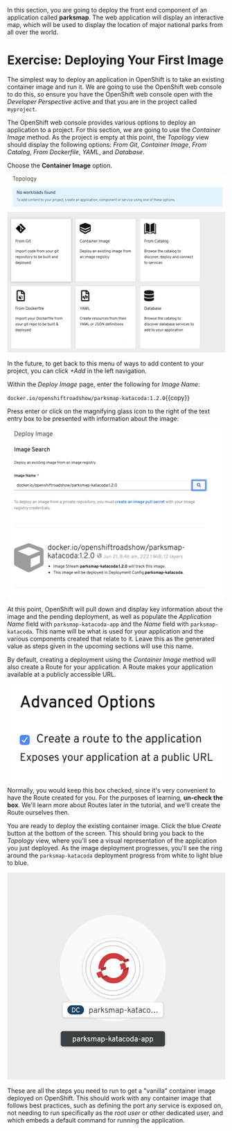 In this section, you are going to deploy the front end component of an application called **parksmap**. The web application will display an interactive map, which will be used to display the location of major national parks from all over the world.

# Exercise: Deploying Your First Image

The simplest way to deploy an application in OpenShift is to take an existing container image and run it. We are going to use the OpenShift web console to do this, so ensure you have the OpenShift web console open with the *Developer Perspective* active and that you are in the project called `myproject`.

The OpenShift web console provides various options to deploy an application to a project. For this section, we are going to use the *Container Image* method. As the project is empty at this point, the *Topology* view should display the following options: *From Git*, *Container Image*, *From Catalog*, *From Dockerfile*, *YAML*, and *Database*. 

Choose the **Container Image** option.

![Add to Project](../../assets/introduction/getting-started-44/3add-to-empty-project.png)

In the future, to get back to this menu of ways to add content to your project, you can click *+Add* in the left navigation.

Within the *Deploy Image* page, enter the following for *Image Name*: 

`docker.io/openshiftroadshow/parksmap-katacoda:1.2.0`{{copy}}

Press enter or click on the magnifying glass icon to the right of the text entry box to be presented with information about the image:

![Deploy Image](../../assets/introduction/getting-started-44/3deploy-parksmap-image.png)

At this point, OpenShift will pull down and display key information about the image and the pending deployment, as well as populate the *Application Name* field with `parksmap-katacoda-app` and the *Name* field with `parksmap-katacoda`. This name will be what is used for your application and the various components created that relate to it. Leave this as the generated value as steps given in the upcoming sections will use this name.

By default, creating a deployment using the *Container Image* method will also create a Route for your application. A Route makes your application available at a publicly accessible URL. 

![Advanced Options](../../assets/introduction/getting-started-44/3advanced-options.png)

Normally, you would keep this box checked, since it's very convenient to have the Route created for you. For the purposes of learning, **un-check the box**. We'll learn more about Routes later in the tutorial, and we'll create the Route ourselves then.

You are ready to deploy the existing container image. Click the blue *Create* button at the bottom of the screen. This should bring you back to the *Topology* view, where you'll see a visual representation of the application you just deployed. As the image deployment progresses, you'll see the ring around the `parksmap-katacoda` deployment progress from white to light blue to blue.

![Topology View](../../assets/introduction/getting-started-44/3parksmap-overview.png)

These are all the steps you need to run to get a "vanilla" container image deployed on OpenShift. This should work with any container image that follows best practices, such as defining the port any service is exposed on, not needing to run specifically as the *root user* or other dedicated user, and which embeds a default command for running the application.
